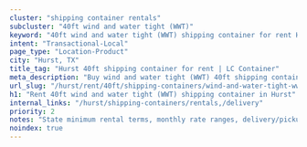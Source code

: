```yaml
---
cluster: "shipping container rentals"
subcluster: "40ft wind and water tight (WWT)"
keyword: "40ft wind and water tight (WWT) shipping container for rent Hurst, TX"
intent: "Transactional-Local"
page_type: "Location-Product"
city: "Hurst, TX"
title_tag: "Hurst 40ft shipping container for rent | LC Container"
meta_description: "Buy wind and water tight (WWT) 40ft shipping container rent with local delivery in Hurst, TX. LC Container — local Since 2003. Request a fast quote today."
url_slug: "/hurst/rent/40ft/shipping-containers/wind-and-water-tight-wwt"
h1: "Rent 40ft wind and water tight (WWT) shipping container in Hurst"
internal_links: "/hurst/shipping-containers/rentals,/delivery"
priority: 2
notes: "State minimum rental terms, monthly rate ranges, delivery/pickup fees, service area."
noindex: true
---
```


<!-- TODO: Add unique city/inventory copy, images, and internal links here. -->
